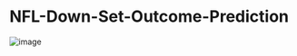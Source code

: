 # NFL-Down-Set-Outcome-Prediction
![image](https://user-images.githubusercontent.com/122898165/236082886-c03491d5-7074-4fad-b319-21a840e27ebc.png)
